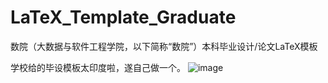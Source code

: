 # LaTeX_Template_Graduate
数院（大数据与软件工程学院，以下简称“数院”）本科毕业设计/论文LaTeX模板

学校给的毕设模板太印度啦，遂自己做一个。
![image](https://github.com/ZWUTA/LaTeX_Template_Graduate/assets/63193298/4510670e-336b-4d6b-b964-12f2dcbc2c60)
